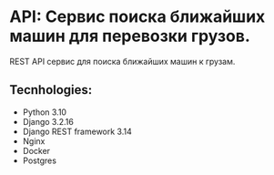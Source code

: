 # API: Сервис поиска ближайших машин для перевозки грузов.


REST API сервиc для поиска ближайших машин к грузам.

## Tecnhologies:
- Python 3.10
- Django 3.2.16
- Django REST framework 3.14
- Nginx
- Docker
- Postgres
